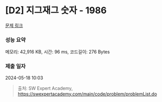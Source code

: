 # [D2] 지그재그 숫자 - 1986 

[문제 링크](https://swexpertacademy.com/main/code/problem/problemDetail.do?contestProbId=AV5PxmBqAe8DFAUq) 

### 성능 요약

메모리: 42,916 KB, 시간: 96 ms, 코드길이: 276 Bytes

### 제출 일자

2024-05-18 10:03



> 출처: SW Expert Academy, https://swexpertacademy.com/main/code/problem/problemList.do